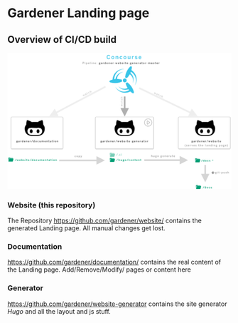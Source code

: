 # Gardener Landing page 
## Overview of CI/CD build 
 
![image](images/overview.png)


### Website (this repository)
The Repository https://github.com/gardener/website/ contains the generated
Landing page. All manual changes get lost.

### Documentation
https://github.com/gardener/documentation/ contains the real content of the 
Landing page. Add/Remove/Modify/ pages or content here

### Generator
https://github.com/gardener/website-generator contains the site generator *Hugo*
and all the layout and js stuff.

 